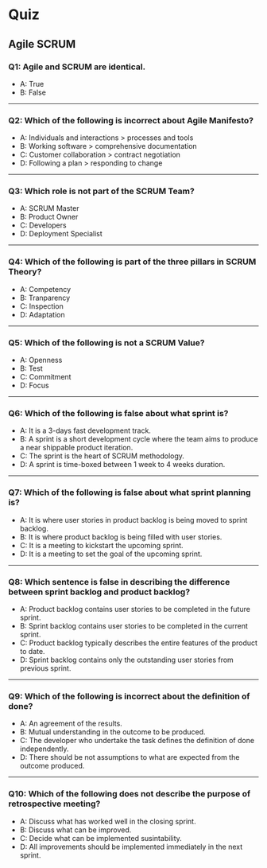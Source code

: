 # Quiz
## Agile SCRUM

### Q1: Agile and SCRUM are identical.

- A: True
- B: False
---

### Q2: Which of the following is incorrect about Agile Manifesto?

- A: Individuals and interactions > processes and tools
- B: Working software > comprehensive documentation
- C: Customer collaboration > contract negotiation
- D: Following a plan > responding to change
---

### Q3: Which role is not part of the SCRUM Team?

- A: SCRUM Master
- B: Product Owner
- C: Developers
- D: Deployment Specialist
---

### Q4: Which of the following is part of the three pillars in SCRUM Theory?

- A: Competency
- B: Tranparency
- C: Inspection
- D: Adaptation
---
### Q5: Which of the following is not a SCRUM Value?

- A: Openness
- B: Test
- C: Commitment
- D: Focus
---
### Q6: Which of the following is false about what sprint is?
- A: It is a 3-days fast development track.
- B: A sprint is a short development cycle where the team aims to produce a near shippable product iteration.
- C: The sprint is the heart of SCRUM methodology.
- D: A sprint is time-boxed between 1 week to 4 weeks duration.
---
### Q7: Which of the following is false about what sprint planning is?

- A: It is where user stories in product backlog is being moved to sprint backlog.
- B: It is where product backlog is being filled with user stories.
- C: It is a meeting to kickstart the upcoming sprint.
- D: It is a meeting to set the goal of the upcoming sprint.
---
### Q8: Which sentence is false in describing the difference between sprint backlog and product backlog?

- A: Product backlog contains user stories to be completed in the future sprint.
- B: Sprint backlog contains user stories to be completed in the current sprint.
- C: Product backlog typically describes the entire features of the product to date.
- D: Sprint backlog contains only the outstanding user stories from previous sprint.
---
### Q9: Which of the following is incorrect about the definition of done?

- A: An agreement of the results.
- B: Mutual understanding in the outcome to be produced.
- C: The developer who undertake the task defines the definition of done independently.
- D: There should be not assumptions to what are expected from the outcome produced.
---
### Q10: Which of the following does not describe the purpose of retrospective meeting?

- A: Discuss what has worked well in the closing sprint.
- B: Discuss what can be improved.
- C: Decide what can be implemented susintability.
- D: All improvements should be implemented immediately in the next sprint.
